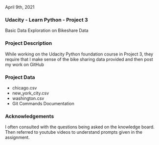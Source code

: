 April 9th, 2021

### Udacity - Learn Python - Project 3
Basic Data Exploration on Bikeshare Data

### Project Description
While working on the Udacity Python foundation course in Project 3, they require that I make sense of the bike sharing data provided and then post my work on GitHub

### Project Data
* chicago.csv
* new_york_city.csv
* washington.csv
* Git Commands Documentation

### Acknowledgements
I often consulted with the questions being asked on the knowledge board.
Then referred to youtube videos to understand prompts given in the assignment.
